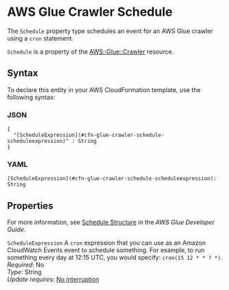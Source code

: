 # AWS Glue Crawler Schedule<a name="aws-properties-glue-crawler-schedule"></a>

<a name="aws-properties-glue-crawler-schedule-description"></a>The `Schedule` property type schedules an event for an AWS Glue crawler using a `cron` statement\.

<a name="aws-properties-glue-crawler-schedule-inheritance"></a> `Schedule` is a property of the [AWS::Glue::Crawler](aws-resource-glue-crawler.md) resource\.

## Syntax<a name="aws-properties-glue-crawler-schedule-syntax"></a>

To declare this entity in your AWS CloudFormation template, use the following syntax:

### JSON<a name="aws-properties-glue-crawler-schedule-syntax.json"></a>

```
{
  "[ScheduleExpression](#cfn-glue-crawler-schedule-scheduleexpression)" : String
}
```

### YAML<a name="aws-properties-glue-crawler-schedule-syntax.yaml"></a>

```
[ScheduleExpression](#cfn-glue-crawler-schedule-scheduleexpression): String
```

## Properties<a name="aws-properties-glue-crawler-schedule-properties"></a>

For more information, see [Schedule Structure](https://docs.aws.amazon.com/glue/latest/dg/aws-glue-api-crawler-crawling.html#aws-glue-api-crawler-crawling-Schedule) in the *AWS Glue Developer Guide*\.

`ScheduleExpression`  <a name="cfn-glue-crawler-schedule-scheduleexpression"></a>
A `cron` expression that you can use as an Amazon CloudWatch Events event to schedule something\. For example, to run something every day at 12:15 UTC, you would specify: `cron(15 12 * * ? *)`\.  
 *Required*: No  
 *Type*: String  
 *Update requires*: [No interruption](using-cfn-updating-stacks-update-behaviors.md#update-no-interrupt) 